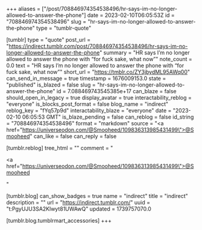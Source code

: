 +++
aliases = ["/post/708846974354538496/hr-says-im-no-longer-allowed-to-answer-the-phone"]
date = 2023-02-10T06:05:53Z
id = "708846974354538496"
slug = "hr-says-im-no-longer-allowed-to-answer-the-phone"
type = "tumblr-quote"

[tumblr]
type = "quote"
post_url = "https://indirect.tumblr.com/post/708846974354538496/hr-says-im-no-longer-allowed-to-answer-the-phone"
summary = "HR says I’m no longer allowed to answer the phone with “for fuck sake, what now”"
note_count = 0.0
text = "HR says I’m no longer allowed to answer the phone with “for fuck sake, what now”"
short_url = "https://tmblr.co/ZY3jbydML95AWq00"
can_send_in_message = true
timestamp = 1676009153.0
state = "published"
is_blazed = false
slug = "hr-says-im-no-longer-allowed-to-answer-the-phone"
id = 7.088469743545385e+17
can_blaze = false
should_open_in_legacy = true
display_avatar = true
interactability_reblog = "everyone"
is_blocks_post_format = false
blog_name = "indirect"
reblog_key = "fYq57p9d"
interactability_blaze = "everyone"
date = "2023-02-10 06:05:53 GMT"
is_blaze_pending = false
can_reblog = false
id_string = "708846974354538496"
format = "markdown"
source = "<a href=\"https://universeodon.com/@Smooheed/109836313985431499\">@Smooheed</a>"
can_like = false
can_reply = false

[tumblr.reblog]
tree_html = ""
comment = "<p><a href=\"https://universeodon.com/@Smooheed/109836313985431499\">@Smooheed</a></p>"

[tumblr.blog]
can_show_badges = true
name = "indirect"
title = "indirect"
description = ""
url = "https://indirect.tumblr.com/"
uuid = "t:PgyUJU3SA2Klwyt81UWAwQ"
updated = 1739757070.0

[tumblr.blog.tumblrmart_accessories]
+++
